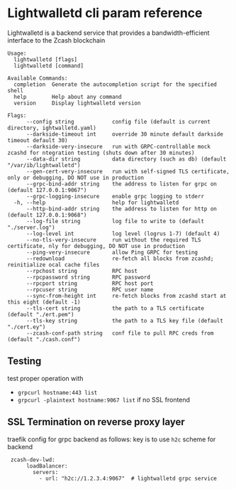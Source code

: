 # Lightwalletd cli param reference

Lightwalletd is a backend service that provides a bandwidth-efficient interface to the Zcash blockchain

```
Usage:
  lightwalletd [flags]
  lightwalletd [command]

Available Commands:
  completion  Generate the autocompletion script for the specified shell
  help        Help about any command
  version     Display lightwalletd version

Flags:
      --config string            config file (default is current directory, ightwalletd.yaml)
      --darkside-timeout int     override 30 minute default darkside timeout default 30)
      --darkside-very-insecure   run with GRPC-controllable mock zcashd for ntegration testing (shuts down after 30 minutes)
      --data-dir string          data directory (such as db) (default "/var/ib/lightwalletd")
      --gen-cert-very-insecure   run with self-signed TLS certificate, only or debugging, DO NOT use in production
      --grpc-bind-addr string    the address to listen for grpc on (default 127.0.0.1:9067")
      --grpc-logging-insecure    enable grpc logging to stderr
  -h, --help                     help for lightwalletd
      --http-bind-addr string    the address to listen for http on (default 127.0.0.1:9068")
      --log-file string          log file to write to (default "./server.log")
      --log-level int            log level (logrus 1-7) (default 4)
      --no-tls-very-insecure     run without the required TLS certificate, nly for debugging, DO NOT use in production
      --ping-very-insecure       allow Ping GRPC for testing
      --redownload               re-fetch all blocks from zcashd; reinitialize ocal cache files
      --rpchost string           RPC host
      --rpcpassword string       RPC password
      --rpcport string           RPC host port
      --rpcuser string           RPC user name
      --sync-from-height int     re-fetch blocks from zcashd start at this eight (default -1)
      --tls-cert string          the path to a TLS certificate (default "./ert.pem")
      --tls-key string           the path to a TLS key file (default "./cert.ey")
      --zcash-conf-path string   conf file to pull RPC creds from (default "./cash.conf")
```

## Testing
test proper operation with
 * `grpcurl hostname:443 list`
 * `grpcurl -plaintext hostname:9067 list` if no SSL frontend

## SSL Termination on reverse proxy layer
 traefik config for grpc backend as follows:
 key is to use `h2c` scheme for backend

```
 zcash-dev-lwd:
      loadBalancer:
        servers:
          - url: "h2c://1.2.3.4:9067"  # lightwalletd grpc service
```
